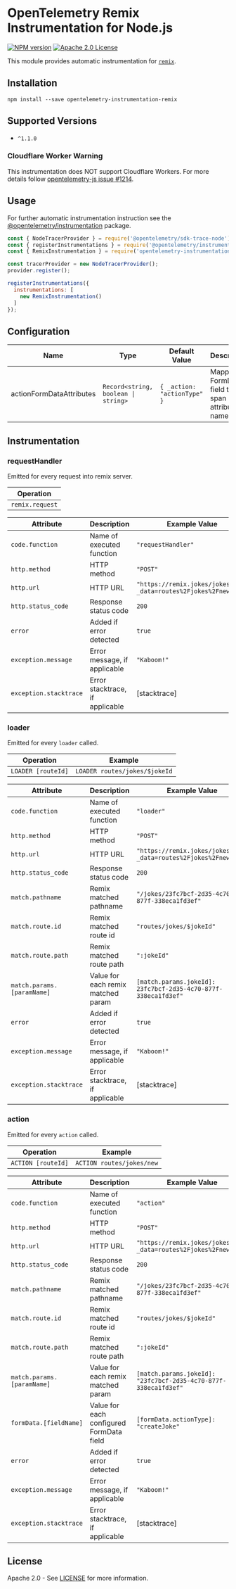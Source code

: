 # OpenTelemetry Remix Instrumentation for Node.js
[![NPM version](https://img.shields.io/npm/v/opentelemetry-instrumentation-remix.svg)](https://www.npmjs.com/package/opentelemetry-instrumentation-remix)
[![Apache 2.0 License](https://img.shields.io/badge/license-Apache_2.0-green.svg)](https://github.com/justindsmith/opentelemetry-instrumentations-js/blob/master/LICENSE)

This module provides automatic instrumentation for [`remix`](https://remix.run/).

## Installation

```
npm install --save opentelemetry-instrumentation-remix
```

## Supported Versions
- `^1.1.0`

### Cloudflare Worker Warning
This instrumentation does NOT support Cloudflare Workers. For more details follow [opentelemetry-js issue #1214](https://github.com/open-telemetry/opentelemetry-js/issues/1214).

## Usage
For further automatic instrumentation instruction see the [@opentelemetry/instrumentation](https://github.com/open-telemetry/opentelemetry-js/tree/main/packages/opentelemetry-instrumentation) package.

```js
const { NodeTracerProvider } = require('@opentelemetry/sdk-trace-node');
const { registerInstrumentations } = require('@opentelemetry/instrumentation');
const { RemixInstrumentation } = require('opentelemetry-instrumentation-remix');

const tracerProvider = new NodeTracerProvider();
provider.register();

registerInstrumentations({
  instrumentations: [
    new RemixInstrumentation()
  ]
});
```
## Configuration

| Name                     | Type                                               | Default Value               | Description                                        |  |
|--------------------------|----------------------------------------------------|-----------------------------|----------------------------------------------------|--|
| actionFormDataAttributes | <code>Record<string, boolean &#124; string></code> | `{ _action: "actionType" }` | Mapping of FormData field to span attribute names. |  |

## Instrumentation

### requestHandler
Emitted for every request into remix server.

| Operation       |
|-----------------|
| `remix.request` |


| Attribute              | Description                     | Example Value                                                |
|------------------------|---------------------------------|--------------------------------------------------------------|
| `code.function`        | Name of executed function       | `"requestHandler"`                                           |
| `http.method`          | HTTP method                     | `"POST"`                                                     |
| `http.url`             | HTTP URL                        | `"https://remix.jokes/jokes/new?_data=routes%2Fjokes%2Fnew"` |
| `http.status_code`     | Response status code            | `200`                                                        |
| `error`                | Added if error detected         | `true`                                                       |
| `exception.message`    | Error message, if applicable    | `"Kaboom!"`                                                  |
| `exception.stacktrace` | Error stacktrace, if applicable | [stacktrace]                                                 |


### loader
Emitted for every `loader` called.

| Operation          | Example                       |
|--------------------|-------------------------------|
| `LOADER [routeId]` | `LOADER routes/jokes/$jokeId` |

| Attribute                  | Description                        | Example Value                                                  |
|----------------------------|------------------------------------|----------------------------------------------------------------|
| `code.function`            | Name of executed function          | `"loader"`                                                     |
| `http.method`              | HTTP method                        | `"POST"`                                                       |
| `http.url`                 | HTTP URL                           | `"https://remix.jokes/jokes/new?_data=routes%2Fjokes%2Fnew"`   |
| `http.status_code`         | Response status code               | `200`                                                          |
| `match.pathname`           | Remix matched pathname             | `"/jokes/23fc7bcf-2d35-4c70-877f-338eca1fd3ef"`                |
| `match.route.id`           | Remix matched route id             | `"routes/jokes/$jokeId"`                                       |
| `match.route.path`         | Remix matched route path           | `":jokeId"`                                                    |
| `match.params.[paramName]` | Value for each remix matched param | `[match.params.jokeId]: 23fc7bcf-2d35-4c70-877f-338eca1fd3ef"` |
| `error`                    | Added if error detected            | `true`                                                         |
| `exception.message`        | Error message, if applicable       | `"Kaboom!"`                                                    |
| `exception.stacktrace`     | Error stacktrace, if applicable    | [stacktrace]                                                   |


### action
Emitted for every `action` called.

| Operation          | Example                   |
|--------------------|---------------------------|
| `ACTION [routeId]` | `ACTION routes/jokes/new` |


| Attribute                  | Description                              | Example Value                                                   |
|----------------------------|------------------------------------------|-----------------------------------------------------------------|
| `code.function`            | Name of executed function                | `"action"`                                                      |
| `http.method`              | HTTP method                              | `"POST"`                                                        |
| `http.url`                 | HTTP URL                                 | `"https://remix.jokes/jokes/new?_data=routes%2Fjokes%2Fnew"`    |
| `http.status_code`         | Response status code                     | `200`                                                           |
| `match.pathname`           | Remix matched pathname                   | `"/jokes/23fc7bcf-2d35-4c70-877f-338eca1fd3ef"`                 |
| `match.route.id`           | Remix matched route id                   | `"routes/jokes/$jokeId"`                                        |
| `match.route.path`         | Remix matched route path                 | `":jokeId"`                                                     |
| `match.params.[paramName]` | Value for each remix matched param       | `[match.params.jokeId]: "23fc7bcf-2d35-4c70-877f-338eca1fd3ef"` |
| `formData.[fieldName]`     | Value for each configured FormData field | `[formData.actionType]: "createJoke"`                           |
| `error`                    | Added if error detected                  | `true`                                                          |
| `exception.message`        | Error message, if applicable             | `"Kaboom!"`                                                     |
| `exception.stacktrace`     | Error stacktrace, if applicable          | [stacktrace]                                                    |

## License
Apache 2.0 - See [LICENSE](https://github.com/justindsmith/opentelemetry-instrumentation-js/blob/main/LICENSE) for more information.
